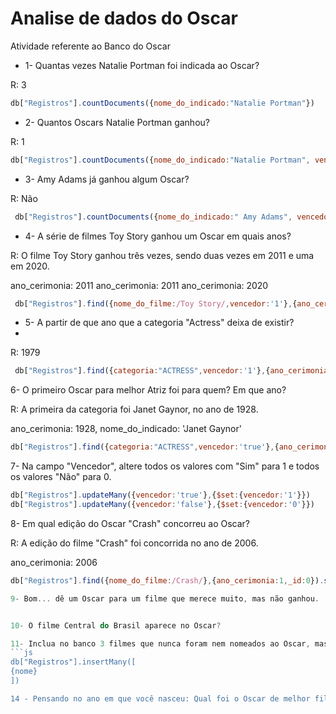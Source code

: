 
# Analise de dados do Oscar

 Atividade referente ao Banco do Oscar

* 1- Quantas vezes Natalie Portman foi indicada ao Oscar?

R: 3

```js
db["Registros"].countDocuments({nome_do_indicado:"Natalie Portman"})
```

* 2- Quantos Oscars Natalie Portman ganhou?

R: 1

```js
db["Registros"].countDocuments({nome_do_indicado:"Natalie Portman", vencedor:'1'})
```

* 3- Amy Adams já ganhou algum Oscar?

R: Não

```js
 db["Registros"].countDocuments({nome_do_indicado:" Amy Adams", vencedor:'0'})
```

* 4- A série de filmes Toy Story ganhou um Oscar em quais anos?

R: O filme Toy Story ganhou três vezes, sendo duas vezes em 2011 e uma em 2020.

ano_cerimonia: 2011
ano_cerimonia: 2011
ano_cerimonia: 2020

```js
 db["Registros"].find({nome_do_filme:/Toy Story/,vencedor:'1'},{ano_cerimonia:1,_id:0})
 ```

* 5- A partir de que ano que a categoria "Actress" deixa de existir?
* 
R: 1979

```js
 db["Registros"].find({categoria:"ACTRESS",vencedor:'1'},{ano_cerimonia:1,_id:0}).sort({ano_cerimonia:-1}).limit(1)
```

6- O primeiro Oscar para melhor Atriz foi para quem? Em que ano?

R: A primeira da categoria foi Janet Gaynor, no ano de 1928.

  ano_cerimonia: 1928,
  nome_do_indicado: 'Janet Gaynor'

```js
db["Registros"].find({categoria:"ACTRESS",vencedor:'true'},{ano_cerimonia:1,nome_do_indicado:1,_id:0}).sort({ano_cerimonia:1}).limi(1)
```

7- Na campo "Vencedor", altere todos os valores com "Sim" para 1 e todos os valores "Não" para 0.

```js
db["Registros"].updateMany({vencedor:'true'},{$set:{vencedor:'1'}})
db["Registros"].updateMany({vencedor:'false'},{$set:{vencedor:'0'}})
```


8- Em qual edição do Oscar "Crash" concorreu ao Oscar?

R: A edição do filme "Crash" foi concorrida no ano de 2006.

ano_cerimonia: 2006

```js
db["Registros"].find({nome_do_filme:/Crash/},{ano_cerimonia:1,_id:0}).sort({ano_cerimonia:-1}).limit(1)

9- Bom... dê um Oscar para um filme que merece muito, mas não ganhou.


10- O filme Central do Brasil aparece no Oscar?

11- Inclua no banco 3 filmes que nunca foram nem nomeados ao Oscar, mas que merecem ser.
```js
db["Registros"].insertMany([
{nome}
]) 

14 - Pensando no ano em que você nasceu: Qual foi o Oscar de melhor filme, Melhor Atriz e Melhor Diretor?

